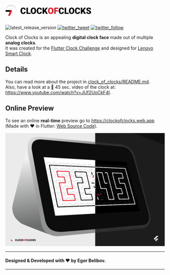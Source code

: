 # [![clock_of_clocks_logo_url][]][clock_of_clocks_website_link]

![latest_release_version][]
[![twitter_tweet][]][twitter_tweet_badge]
[![twitter_follow][]][twitter_follow_badge]

Clock of Clocks is an appealing **digital clock face** made out of multiple **analog clocks**.\
It was created for the [Flutter Clock Challenge][flutter_clock_challenge_website_link] and designed for [Lenovo Smart Clock][lenovo_smart_clock_website_link].

## Details

You can read more about the project in [clock_of_clocks/README.md][clock_of_clocks_project_source_code_link].\
Also, have a look at a 🤪 45 sec. video of the clock at: https://www.youtube.com/watch?v=JUf2UoCkF4I.

## Online Preview

To see an online **real-time** preview go to https://clockofclocks.web.app (Made with ❤️ in Flutter: [Web Source Code][web_source_code_link]).

![clock_of_clocks_banner][clock_of_clocks_banner_image_url]

---

#### Designed & Developed with ❤️ by Egor Belibov.

---

[clock_of_clocks_logo_url]: https://github.com/egorbelibov/github_assets/blob/master/clock_of_clocks/images/clock_of_clocks_logo.png?raw=true
[clock_of_clocks_website_link]: https://clockofclocks.web.app

[latest_release_version]: https://img.shields.io/github/v/release/egorbelibov/clock_of_clocks
[twitter_tweet]: https://img.shields.io/twitter/url?style=social&url=https%3A%2F%2Fclockofclocks.web.app
[twitter_tweet_badge]: https://twitter.com/intent/tweet?url=https%3A%2F%2Fclockofclocks.web.app&text=Checkout%20this%20real-time%20clock%20face:&hashtags=FlutterClock
[twitter_follow]: https://img.shields.io/twitter/follow/egorbelibov?style=social
[twitter_follow_badge]: https://twitter.com/intent/follow?screen_name=egorbelibov

[flutter_clock_challenge_website_link]: https://flutter.dev/clock
[lenovo_smart_clock_website_link]: https://www.lenovo.com/us/en/smart-clock
[clock_of_clocks_project_source_code_link]: https://github.com/egorbelibov/clock_of_clocks/tree/master/clock_of_clocks 
[web_source_code_link]: https://github.com/egorbelibov/clock_of_clocks_web
[clock_of_clocks_banner_image_url]: https://github.com/egorbelibov/github_assets/blob/master/clock_of_clocks/images/clock_of_clocks_banner.png?raw=true

